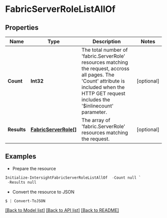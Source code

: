 # FabricServerRoleListAllOf
## Properties

Name | Type | Description | Notes
------------ | ------------- | ------------- | -------------
**Count** | **Int32** | The total number of &#39;fabric.ServerRole&#39; resources matching the request, accross all pages. The &#39;Count&#39; attribute is included when the HTTP GET request includes the &#39;$inlinecount&#39; parameter. | [optional] 
**Results** | [**FabricServerRole[]**](FabricServerRole.md) | The array of &#39;fabric.ServerRole&#39; resources matching the request. | [optional] 

## Examples

- Prepare the resource
```powershell
Initialize-IntersightFabricServerRoleListAllOf  -Count null `
 -Results null
```

- Convert the resource to JSON
```powershell
$ | Convert-ToJSON
```

[[Back to Model list]](../README.md#documentation-for-models) [[Back to API list]](../README.md#documentation-for-api-endpoints) [[Back to README]](../README.md)

